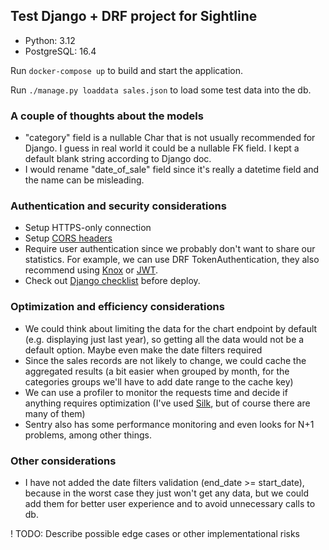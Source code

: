 ## Test Django + DRF project for Sightline
- Python: 3.12
- PostgreSQL: 16.4 

Run `docker-compose up` to build and start the application.

Run `./manage.py loaddata sales.json` to load some test data into the db.

### A couple of thoughts about the models
- "category" field is a nullable Char that is not usually recommended for Django. I guess in real world it could be a nullable FK field. I kept a default blank string according to Django doc.
- I would rename "date_of_sale" field since it's really a datetime field and the name can be misleading.

### Authentication and security considerations

- Setup HTTPS-only connection
- Setup [CORS headers](https://pypi.org/project/django-cors-headers/)
- Require user authentication since we probably don't want to share our statistics. 
For example, we can use DRF TokenAuthentication, they also recommend using
[Knox](https://github.com/jazzband/django-rest-knox) or [JWT](https://pypi.org/project/djangorestframework-simplejwt/).
- Check out [Django checklist](https://docs.djangoproject.com/en/5.1/howto/deployment/checklist/) before deploy.

### Optimization and efficiency considerations

- We could think about limiting the data for the chart endpoint by default (e.g. displaying just last year), so getting all the data would not be a default option. Maybe even make the date filters required
- Since the sales records are not likely to change, we could cache the aggregated results (a bit easier when grouped by month, for the categories groups we'll have to add date range to the cache key)
- We can use a profiler to monitor the requests time and decide if anything requires optimization
(I've used [Silk](https://github.com/jazzband/django-silk), but of course there are many of them)
- Sentry also has some performance monitoring and even looks for N+1 problems, among other things.


### Other considerations
- I have not added the date filters validation (end_date >= start_date), because in the worst case they just won't get any data, but we could add them for better user experience and to avoid unnecessary calls to db.

! TODO: Describe possible edge cases or other implementational risks
